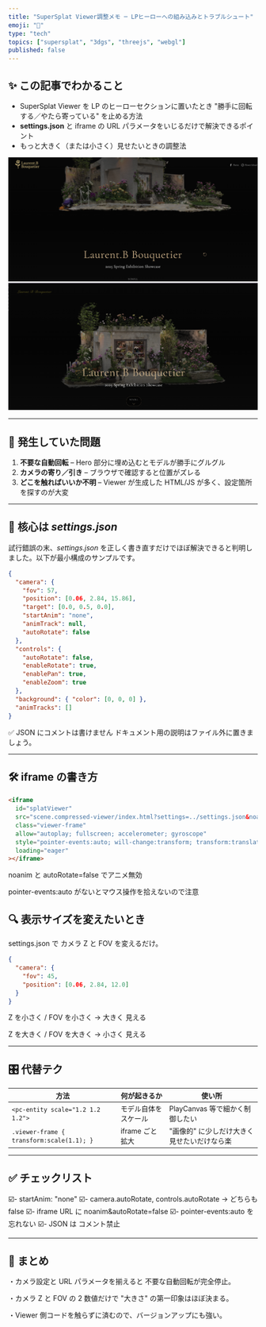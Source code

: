 ```yaml
---
title: "SuperSplat Viewer調整メモ ─ LPヒーローへの組み込みとトラブルシュート"
emoji: "🔧"
type: "tech"
topics: ["supersplat", "3dgs", "threejs", "webgl"]
published: false
---
```


## ✨ この記事でわかること

- SuperSplat Viewer を LP のヒーローセクションに置いたとき "勝手に回転する／やたら寄っている" を止める方法
- **settings.json** と iframe の URL パラメータをいじるだけで解決できるポイント
- もっと大きく（または小さく）見せたいときの調整法

![調整前（上によって、勝手に回転している状態）](/images/supersplat-viewer/0513-03.png)
![調整後の状態](/images/supersplat-viewer/0513-04.png)

---

## 🐛 発生していた問題

1. **不要な自動回転** – Hero 部分に埋め込むとモデルが勝手にグルグル
2. **カメラの寄り／引き** – ブラウザで確認すると位置がズレる
3. **どこを触ればいいか不明** – Viewer が生成した HTML/JS が多く、設定箇所を探すのが大変

---

## 🔑 核心は _settings.json_

試行錯誤の末、_settings.json_ を正しく書き直すだけでほぼ解決できると判明しました。以下が最小構成のサンプルです。

```json
{
  "camera": {
    "fov": 57,
    "position": [0.06, 2.84, 15.86],
    "target": [0.0, 0.5, 0.0],
    "startAnim": "none",
    "animTrack": null,
    "autoRotate": false
  },
  "controls": {
    "autoRotate": false,
    "enableRotate": true,
    "enablePan": true,
    "enableZoom": true
  },
  "background": { "color": [0, 0, 0] },
  "animTracks": []
}
```

✅ JSON にコメントは書けません
ドキュメント用の説明はファイル外に置きましょう。

---

## 🛠 iframe の書き方

```html
<iframe
  id="splatViewer"
  src="scene.compressed-viewer/index.html?settings=../settings.json&noanim&startAnim=none&autoRotate=false"
  class="viewer-frame"
  allow="autoplay; fullscreen; accelerometer; gyroscope"
  style="pointer-events:auto; will-change:transform; transform:translateZ(0);"
  loading="eager"
></iframe>
```

noanim と autoRotate=false でアニメ無効

pointer-events:auto がないとマウス操作を拾えないので注意

## 🔍 表示サイズを変えたいとき

settings.json で カメラ Z と FOV を変えるだけ。

```json
{
  "camera": {
    "fov": 45,
    "position": [0.06, 2.84, 12.0]
  }
}
```

Z を小さく / FOV を小さく → 大きく 見える

Z を大きく / FOV を大きく → 小さく 見える

---

## 🎛 代替テク

| 方法                                      | 何が起きるか         | 使い所                                      |
| ----------------------------------------- | -------------------- | ------------------------------------------- |
| `<pc-entity scale="1.2 1.2 1.2">`         | モデル自体をスケール | PlayCanvas 等で細かく制御したい             |
| `.viewer-frame { transform:scale(1.1); }` | iframe ごと拡大      | "画像的" に少しだけ大きく見せたいだけなら楽 |

---

## ✅ チェックリスト

☑️- startAnim: "none"
☑️- camera.autoRotate, controls.autoRotate → どちらも false
☑️- iframe URL に noanim&autoRotate=false
☑️- pointer-events:auto を忘れない
☑️- JSON は コメント禁止

---

## 📝 まとめ

・カメラ設定と URL パラメータを揃えると 不要な自動回転が完全停止。

・カメラ Z と FOV の 2 数値だけで "大きさ" の第一印象はほぼ決まる。

・Viewer 側コードを触らずに済むので、バージョンアップにも強い。
